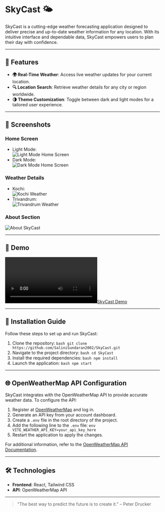 # SkyCast 🌤️

SkyCast is a cutting-edge weather forecasting application designed to deliver precise and up-to-date weather information for any location. With its intuitive interface and dependable data, SkyCast empowers users to plan their day with confidence.

---

## 🌟 Features

- **🌍 Real-Time Weather**: Access live weather updates for your current location.
- **🔍 Location Search**: Retrieve weather details for any city or region worldwide.
- **🌗 Theme Customization**: Toggle between dark and light modes for a tailored user experience.

---

## 📸 Screenshots

### Home Screen
- Light Mode:  
    ![Light Mode Home Screen](screenshots/light.png)
- Dark Mode:  
    ![Dark Mode Home Screen](screenshots/dark.png)

### Weather Details
- Kochi:  
    ![Kochi Weather](screenshots/kochi.png)
- Trivandrum:  
    ![Trivandrum Weather](screenshots/tvm.png)

### About Section
![About SkyCast](screenshots/about.png)

---

## 🎥 Demo

[![SkyCast Demo](screenshots/Screenrecord.webm)](screenshots/Screenrecord.webm)

---

## 🚀 Installation Guide

Follow these steps to set up and run SkyCast:

1. Clone the repository:
        ```bash
        git clone https://github.com/SaliniSundaran2002/SkyCast.git
        ```
2. Navigate to the project directory:
        ```bash
        cd SkyCast
        ```
3. Install the required dependencies:
        ```bash
        npm install
        ```
4. Launch the application:
        ```bash
        npm start
        ```

---

## 🌐 OpenWeatherMap API Configuration

SkyCast integrates with the OpenWeatherMap API to provide accurate weather data. To configure the API:

1. Register at [OpenWeatherMap](https://openweathermap.org/) and log in.
2. Generate an API key from your account dashboard.
3. Create a `.env` file in the root directory of the project.
4. Add the following line to the `.env` file:
        ```env
        VITE_WEATHER_API_KEY=your_api_key_here
        ```
5. Restart the application to apply the changes.

For additional information, refer to the [OpenWeatherMap API Documentation](https://openweathermap.org/api).

---

## 🛠️ Technologies

- **Frontend**: React, Tailwind CSS
- **API**: OpenWeatherMap API

---

> "The best way to predict the future is to create it." – Peter Drucker
